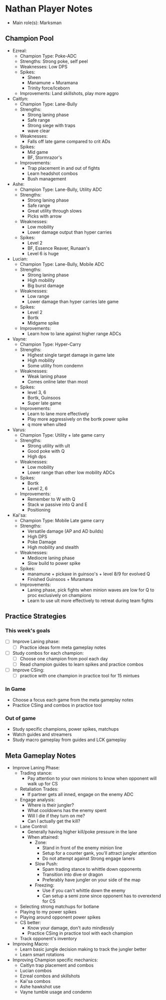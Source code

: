 # Nathan Player Notes

* Main role(s): Marksman

## Champion Pool

* Ezreal:
    * Champion Type:    Poke-ADC
    * Strengths:        Strong poke, self peel
    * Weaknesses:       Low DPS
    * Spikes:
        * Sheen
        * Manamune + Muramana
        * Trinity force/Iceborn
    * Improvements:     Land skillshots, play more aggro
* Caitlyn:
    * Champion Type:    Lane-Bully
    * Strengths:
        * Strong laning phase
        * Safe range
        * Strong siege with traps
        * wave clear
    * Weaknesses:
        * Falls off late game compared to crit ADs
    * Spikes:
        * Mid game
        * BF, Stormrazor's
    * Improvements:
        * Trap placement in and out of fights
        * Learn headshot combos
        * Bush management
* Ashe:
    * Champion Type:    Lane-Bully, Utility ADC
    * Strengths:
        * Strong laning phase
        * Safe range
        * Great utility through slows
        * Picks with arrow
    * Weaknesses:
        * Low mobility
        * Lower damage output than hyper carries
    * Spikes:
        * Level 2
        * BF, Essence Reaver, Runaan's
        * Level 6 is huge
* Lucian:
    * Champion Type:    Lane-Bully, Mobile ADC
    * Strengths:
        * Strong laning phase
        * High mobility
        * Big burst damage
    * Weaknesses:
        * Low range
        * Lower damage than hyper carries late game
    * Spikes:
        * Level 2
        * Bortk
        * Midgame spike
    * Improvements:
        * Learn how to lane against higher range ADCs
* Vayne:
    * Champion Type:    Hyper-Carry
    * Strengths:
        * Highest single target damage in game late
        * High mobility
        * Some utility from condemn
    * Weaknesses:
        * Weak laning phase
        * Comes online later than most
    * Spikes:
        * level 3, 6
        * Bortk, Guinsoos
        * Super late game
    * Improvements:
        * Learn to lane more effectively
        * Play more aggressively on the bortk power spike
        * q more when ulted
* Varus:
    * Champion Type:    Utility + late game carry
    * Strengths:
        * Strong utility with ult
        * Good poke with Q
        * High dps
    * Weaknesses:
        * Low mobility
        * Lower range than other low mobility ADCs
    * Spikes:
        * Bortk
        * Level 2, 6
    * Improvements:
        * Remember to W with Q
        * Stack w passive into Q and E
        * Positioning
* Kai'sa:
    * Champion Type:    Mobile Late game carry
    * Strengths:
        * Versatile damage (AP and AD builds)
        * High DPS
        * Poke Damage
        * High mobility and stealth
    * Weaknesses:
        * Mediocre laning phase
        * Slow build to power spike
    * Spikes:
        * manamune + pickaxe in guinsoo's + level 8/9 for evolved Q
        * Finished Guinsoos + Muramana
    * Improvements:
        * Laning phase, pick fights when minion waves are low
          for Q to proc exclusively on champions
        * Learn to use ult more effectively to retreat during team fights

## Practice Strategies

### This week's goals

* [ ] Improve Laning phase:
    * [ ] Practice ideas form meta gameplay notes
* [ ] Study combos for each champion:
    * [ ] Choose one champion from pool each day
    * [ ] Read champion guides to learn spikes and practice combos
* [ ] Improve CSing:
    * [ ] practice with one champion in practice tool for 15 mintues

### In Game

* Choose a focus each game from the meta gameplay notes
* Practice CSing and combos in practice tool

### Out of game

* Study specific champions, power spikes, matchups
* Watch guides and streamers
* Study macro gameplay from guides and LCK gameplay

## Meta Gameplay Notes

* Improve Laning Phase:
    * Trading stance:
        * Pay attention to your own minions to know when opponent will walk 
          up for CS
    * Retaliation Trades:
        * If partner gets all inned, engage on the enemy ADC
    * Engage analysis:
        * Where is their jungler?
        * What cooldowns has the enemy spent
        * Will I die if they turn on me?
        * Can I actually get the kill?
    * Lane Control:
        * Generally having higher kill/poke pressure in the lane
        * When attained:
            * Zone:
                * Stand in front of the enemy minion line
                * Setup for a counter gank, you'll attract jungler attention
                * Do not attempt against Strong engage laners
            * Slow Push:
                * Spam trading stance to whittle down opponents
                * Transition into dive or dragon
                * Preferably have jungler on your side of the map
            * Freezing:
                * Use if you can't whittle down the enemy
                * Can setup a semi zone since opponent has to overextend for CS
    * Selecting strong matchups for botlane
    * Playing to my power spikes
    * Playing around opponent power spikes
    * CS better:
        * Know your damage, don't auto mindlessly
        * Practice CSing in practice tool with each champion
    * Track opponent's inventory
* Improving Macro:
    * Learn basic jungle decision making to track the jungler better
    * Learn smart rotations
* Improving Champion specific mechanics:
    * Caitlyn trap placement and combos
    * Lucian combos
    * Ezreal combos and skillshots
    * Kai'sa combos
    * Ashe hawkshot use
    * Vayne tumble usage and condemn
